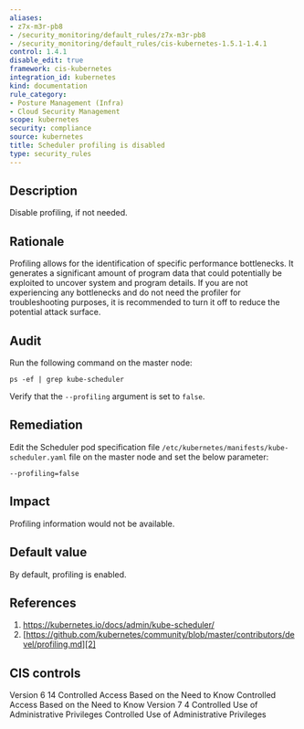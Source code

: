 ```yaml
---
aliases:
- z7x-m3r-pb8
- /security_monitoring/default_rules/z7x-m3r-pb8
- /security_monitoring/default_rules/cis-kubernetes-1.5.1-1.4.1
control: 1.4.1
disable_edit: true
framework: cis-kubernetes
integration_id: kubernetes
kind: documentation
rule_category:
- Posture Management (Infra)
- Cloud Security Management
scope: kubernetes
security: compliance
source: kubernetes
title: Scheduler profiling is disabled
type: security_rules
---
```


## Description

Disable profiling, if not needed.

## Rationale

Profiling allows for the identification of specific performance bottlenecks. It generates a significant amount of program data that could potentially be exploited to uncover system and program details. If you are not experiencing any bottlenecks and do not need the profiler for troubleshooting purposes, it is recommended to turn it off to reduce the potential attack surface.

## Audit

Run the following command on the master node:
```
ps -ef | grep kube-scheduler
```
Verify that the `--profiling` argument is set to `false`.

## Remediation

Edit the Scheduler pod specification file `/etc/kubernetes/manifests/kube-scheduler.yaml` file on the master node and set the below parameter:

```
--profiling=false
```

## Impact

Profiling information would not be available.

## Default value

By default, profiling is enabled.

## References

1. [https://kubernetes.io/docs/admin/kube-scheduler/ ][1]
2. [https://github.com/kubernetes/community/blob/master/contributors/devel/profiling.md][2]

## CIS controls

Version 6 14 Controlled Access Based on the Need to Know Controlled Access Based on the Need to Know Version 7 4 Controlled Use of Administrative Privileges Controlled Use of Administrative Privileges                

[1]: https://kubernetes.io/docs/admin/kube-scheduler/ 
[2]: https://github.com/kubernetes/community/blob/master/contributors/devel/profiling.md
